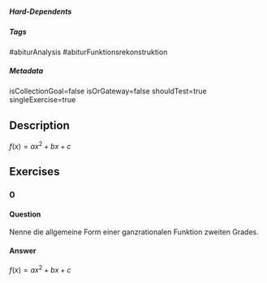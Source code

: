 ##### Hard-Dependents
##### Tags
#abiturAnalysis
#abiturFunktionsrekonstruktion
##### Metadata
isCollectionGoal=false
isOrGateway=false
shouldTest=true
singleExercise=true
## Description
 $f(x)=ax^2+bx+c$ 
## Exercises
### 0
#### Question
Nenne die allgemeine Form einer ganzrationalen Funktion zweiten Grades.
#### Answer
$f(x)=ax^2+bx+c$
